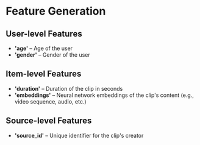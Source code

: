 # Feature Generation

## User-level Features
- **'age'** – Age of the user
- **'gender'** – Gender of the user

## Item-level Features
- **'duration'** – Duration of the clip in seconds
- **'embeddings'** – Neural network embeddings of the clip's content (e.g., video sequence, audio, etc.)

## Source-level Features
- **'source_id'** – Unique identifier for the clip's creator
